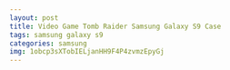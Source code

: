 ```yaml
---
layout: post
title: Video Game Tomb Raider Samsung Galaxy S9 Case
tags: samsung galaxy s9
categories: samsung
img: 1obcp3sXTobIELjanHH9F4P4zvmzEpyGj
---
```


